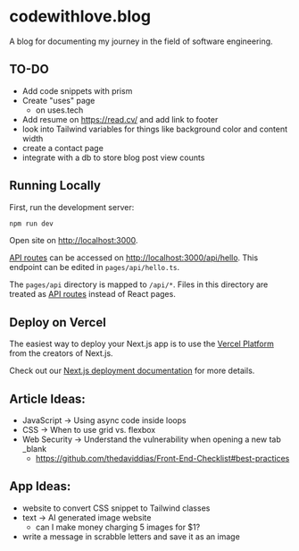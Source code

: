 # codewithlove.blog

A blog for documenting my journey in the field of software engineering.

## TO-DO

- Add code snippets with prism
- Create "uses" page
  - on uses.tech
- Add resume on https://read.cv/ and add link to footer
- look into Tailwind variables for things like background color and content width
- create a contact page
- integrate with a db to store blog post view counts

## Running Locally

First, run the development server:

```bash
npm run dev
```

Open site on [http://localhost:3000](http://localhost:3000).

[API routes](https://nextjs.org/docs/api-routes/introduction) can be accessed on [http://localhost:3000/api/hello](http://localhost:3000/api/hello). This endpoint can be edited in `pages/api/hello.ts`.

The `pages/api` directory is mapped to `/api/*`. Files in this directory are treated as [API routes](https://nextjs.org/docs/api-routes/introduction) instead of React pages.

## Deploy on Vercel

The easiest way to deploy your Next.js app is to use the [Vercel Platform](https://vercel.com/new?utm_medium=default-template&filter=next.js&utm_source=create-next-app&utm_campaign=create-next-app-readme) from the creators of Next.js.

Check out our [Next.js deployment documentation](https://nextjs.org/docs/deployment) for more details.

## Article Ideas:

- JavaScript -> Using async code inside loops
- CSS -> When to use grid vs. flexbox
- Web Security -> Understand the vulnerability when opening a new tab \_blank
  - https://github.com/thedaviddias/Front-End-Checklist#best-practices

## App Ideas:

- website to convert CSS snippet to Tailwind classes
- text -> AI generated image website
  - can I make money charging 5 images for $1?
- write a message in scrabble letters and save it as an image
